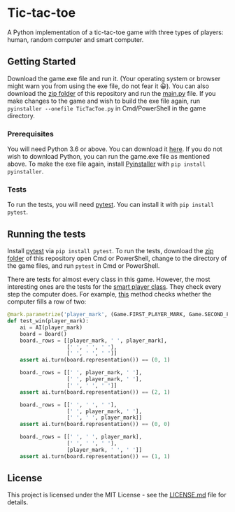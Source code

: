 # Tic-tac-toe

A Python implementation of a tic-tac-toe game with three types of players: human, random computer and smart computer.


## Getting Started
Download the game.exe file and run it. (Your operating system or browser might warn you from using the exe file, do not fear it 😀).
You can also download the [zip folder](https://github.com/DanKatzuv/tic-tac-toe/archive/master.zip) of this repository
and run the [main.py](main.py) file.
If you make changes to the game and wish to build the exe file again, run `pyinstaller --onefile TicTacToe.py` in Cmd/PowerShell in the game directory.

### Prerequisites
You will need Python 3.6 or above. You can download it [here](https://python.org/downloads). If you do not wish to download Python, you can run the game.exe file as mentioned above.
To make the exe file again, install [Pyinstaller](https://www.pyinstaller.org) with `pip install pyinstaller`.

### Tests
To run the tests, you will need [pytest](https://pytest.org). You can install it with `pip install pytest`.


## Running the tests
Install [pytest](https://pytest.org) via `pip install pytest`. To run the tests, download the [zip folder](https://github.com/DanKatzuv/tic-tac-toe/archive/master.zip) of this repository
open Cmd or PowerShell, change to the directory of the game files, and run `pytest` in Cmd or PowerShell.

There are tests for almost every class in this game. However, the most interesting ones are the tests for the [smart player class](tests/ai.py). They check every step the computer does.
For example, [this](https://github.com/DanKatzuv/tic-tac-toe/blob/master/tests/test_ai.py#L55-L77) method checks whether the computer fills a row of two:
```python
@mark.parametrize('player_mark', (Game.FIRST_PLAYER_MARK, Game.SECOND_PLAYER_MARK))
def test_win(player_mark):
    ai = AI(player_mark)
    board = Board()
    board._rows = [[player_mark, ' ', player_mark],
                   [' ', ' ', ' '],
                   [' ', ' ', ' ']]
    assert ai.turn(board.representation()) == (0, 1)

    board._rows = [[' ', player_mark, ' '],
                   [' ', player_mark, ' '],
                   [' ', ' ', ' ']]
    assert ai.turn(board.representation()) == (2, 1)

    board._rows = [[' ', ' ', ' '],
                   [' ', player_mark, ' '],
                   [' ', ' ', player_mark]]
    assert ai.turn(board.representation()) == (0, 0)

    board._rows = [[' ', ' ', player_mark],
                   [' ', ' ', ' '],
                   [player_mark, ' ', ' ']]
    assert ai.turn(board.representation()) == (1, 1)
```


## License

This project is licensed under the MIT License - see the [LICENSE.md](LICENSE.md) file for details.
